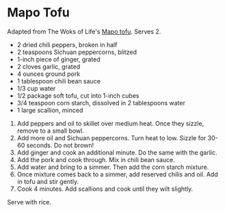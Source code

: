 # Mapo Tofu

Adapted from The Woks of Life's [Mapo tofu](http://thewoksoflife.com/2014/03/ma-po-tofu-real-deal/). Serves 2.

- 2 dried chili peppers, broken in half
- 2 teaspoons Sichuan peppercorns, blitzed
- 1-inch piece of ginger, grated
- 2 cloves garlic, grated
- 4 ounces ground pork
- 1 tablespoon chili bean sauce
- 1/3 cup water
- 1/2 package soft tofu, cut into 1-inch cubes
- 3/4 teaspoon corn starch, dissolved in 2 tablespoons water
- 1 large scallion, minced

1. Add peppers and oil to skillet over medium heat. Once they sizzle, remove to a small bowl.
2. Add more oil and Sichuan peppercorns. Turn heat to low. Sizzle for 30-60 seconds. Do not brown!
3. Add ginger and cook an additional minute. Do the same with the garlic.
4. Add the pork and cook through. Mix in chili bean sauce.
5. Add water and bring to a simmer. Then add the corn starch mixture.
6. Once mixture comes back to a simmer, add reserved chilis and oil. Add in tofu and stir gently.
7. Cook 4 minutes. Add scallions and cook until they wilt slightly.

Serve with rice.
